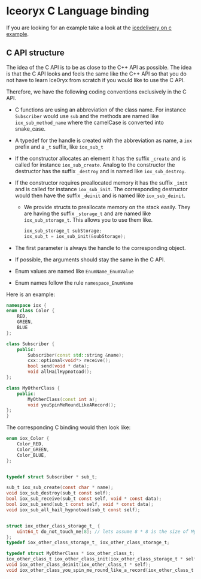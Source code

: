 # Iceoryx C Language binding

If you are looking for an example take a look at the
[icedelivery on c example](../iceoryx_examples/icedelivery_on_c).

## C API structure

The idea of the C API is to be as close to the C++ API as possible. The idea is 
that the C API looks and feels the same like the C++ API so that you do not have 
to learn Ice0ryx from scratch if you would like to use the C API.

Therefore, we have the following coding conventions exclusively in the C API.

 - C functions are using an abbreviation of the class name. For instance `Subscriber` 
      would use `sub` and the methods 
      are named like `iox_sub_method_name` where the camelCase is converted into 
      snake_case.
 - A typedef for the handle is created with the abbreviation as name, a `iox` 
     prefix and a `_t` suffix, like `iox_sub_t`
 - If the constructor allocates an element it has the suffix `_create` and is 
     called for instance `iox_sub_create`. Analog to the constructor the destructor 
     has the suffix `_destroy` and is named like `iox_sub_destroy`.
 - If the constructor requires preallocated memory it has the suffix `_init`
     and is called for instance `iox_sub_init`. The corresponding destructor would 
     then have the suffix `_deinit` and is named like `iox_sub_deinit`.
     - We provide structs to preallocate memory on the stack easily. They are 
         having the suffix `_storage_t` and are named like `iox_sub_storage_t`. This
         allows you to use them like.
         ```c
         iox_sub_storage_t subStorage;
         iox_sub_t = iox_sub_init(&subStorage);
         ```
 
 - The first parameter is always the handle to the corresponding object.
 - If possible, the arguments should stay the same in the C API.

 - Enum values are named like `EnumName_EnumValue`
 - Enum names follow the rule `namespace_EnumName`

Here is an example:
```cpp
namespace iox {
enum class Color {
    RED,
    GREEN,
    BLUE
};

class Subscriber {
    public:
        Subscriber(const std::string &name);
        cxx::optional<void*> receive();
        bool send(void * data);
        void allHailHypnotoad();
};

class MyOtherClass {
    public:
        MyOtherClass(const int a);
        void youSpinMeRoundLikeARecord();
};
}
```

The corresponding C binding would then look like:
```c
enum iox_Color {
    Color_RED,
    Color_GREEN,
    Color_BLUE,
};


typedef struct Subscriber * sub_t;

sub_t iox_sub_create(const char * name);
void iox_sub_destroy(sub_t const self);
bool iox_sub_receive(sub_t const self, void * const data);
bool iox_sub_send(sub_t const self, void * const data);
void iox_sub_all_hail_hypnotoad(sub_t const self);


struct iox_other_class_storage_t_ {
    uint64_t do_not_touch_me[8]; // lets assume 8 * 8 is the size of MyOtherClass
};
typedef iox_other_class_storage_t_ iox_other_class_storage_t;

typedef struct MyOtherClass * iox_other_class_t;
iox_other_class_t iox_other_class_init(iox_other_class_storage_t * self,const int a);
void iox_other_class_deinit(iox_other_class_t * self);
void iox_other_class_you_spin_me_round_like_a_record(iox_other_class_t * self);

```

